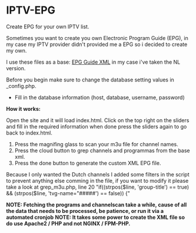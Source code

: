 # IPTV-EPG
Create EPG for your own IPTV list.

Sometimes you want to create you own Electronic Program Guide (EPG), in my case my IPTV provider didn't provided me a EPG so i decided to create my own.

I use these files as a base: <a href='https://github.com/iptv-org/iptv'>EPG Guide XML</a> in my case i've taken the NL version.

Before you begin make sure to change the database setting values in _config.php.
 - Fill in the database information (host, database, username, password)

<b>How it works:</b>

Open the site and it will load index.html.
Click on the top right on the sliders and fill in the required information when done press the sliders again to go back to index.html.

1. Press the magnifing glass to scan your m3u file for channel names.
2. Press the cloud button to grep channels and programmas from the base xml.
3. Press the done button to generate the custom XML EPG file.

Because I only wanted the Dutch channels I added some filters in the script to prevent anything else comming in the file, if you want to modify it please take a look at grep_m3u.php, line 20
"if((strpos($line, 'group-title') == true) && (strpos($line, 'tvg-name="#####') == false)) {"

<B>NOTE: Fetching the programs and channelscan take a while, cause of all the data that needs to be processed, be patience, or run it via a automated cronjob</b>
<B>NOTE: It takes some power to create the XML file so do use Apache2 / PHP and not NGINX / FPM-PHP.</b><br/>

